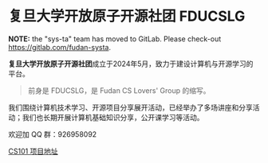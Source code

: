 # 复旦大学开放原子开源社团 FDUCSLG

**NOTE:** the "sys-ta" team has moved to GitLab. Please check-out <https://gitlab.com/fudan-systa>.

**复旦大学开放原子开源社团**成立于2024年5月，致力于建设计算机与开源学习的平台。

> 前身是 FDUCSLG，是 Fudan CS Lovers' Group 的缩写。

我们围绕计算机技术学习、开源项目分享展开活动，已经举办了多场讲座和分享活动；我们也长期开展计算机基础知识分享，公开课学习等活动。

欢迎加 QQ 群：926958092

[CS101 项目地址](https://www.fducslg.com)

